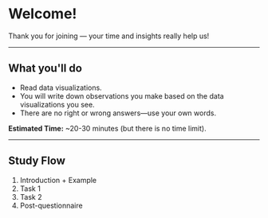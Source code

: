 # Welcome!

Thank you for joining — your time and insights really help us!


---

## What you'll do

* Read data visualizations.
* You will write down observations you make based on the data visualizations you see.
* There are no right or wrong answers—use your own words.

**Estimated Time:** \~20-30 minutes (but there is no time limit).


---

## Study Flow

1. Introduction + Example
2. Task 1 
3. Task 2
4. Post-questionnaire

